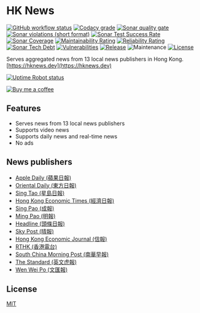# HK News

[![GitHub workflow status](https://img.shields.io/github/workflow/status/ayltai/hknews/CI?style=flat)](https://github.com/ayltai/hknews/actions)
[![Codacy grade](https://img.shields.io/codacy/grade/a9257522b45d40e094649095d3a33ecd.svg?style=flat)](https://app.codacy.com/app/AlanTai/hknews/dashboard)
[![Sonar quality gate](https://img.shields.io/sonar/quality_gate/ayltai_hknews?style=flat&server=https%3A%2F%2Fsonarcloud.io)](https://sonarcloud.io/dashboard?id=ayltai_hknews)
[![Sonar violations (short format)](https://img.shields.io/sonar/violations/ayltai_hknews?style=flat&format=short&server=https%3A%2F%2Fsonarcloud.io)](https://sonarcloud.io/dashboard?id=ayltai_hknews)
[![Sonar Test Success Rate](https://img.shields.io/sonar/test_success_density/ayltai_hknews?style=flat&server=https%3A%2F%2Fsonarcloud.io)](https://sonarcloud.io/dashboard?id=ayltai_hknews)
[![Sonar Coverage](https://img.shields.io/sonar/coverage/ayltai_hknews?style=flat&server=https%3A%2F%2Fsonarcloud.io)](https://sonarcloud.io/dashboard?id=ayltai_hknews)
[![Maintainability Rating](https://sonarcloud.io/api/project_badges/measure?project=ayltai_hknews&metric=sqale_rating)](https://sonarcloud.io/dashboard?id=ayltai_hknews)
[![Reliability Rating](https://sonarcloud.io/api/project_badges/measure?project=ayltai_hknews&metric=reliability_rating)](https://sonarcloud.io/dashboard?id=ayltai_hknews)
[![Sonar Tech Debt](https://img.shields.io/sonar/tech_debt/ayltai_hknews?style=flat&server=https%3A%2F%2Fsonarcloud.io)](https://sonarcloud.io/dashboard?id=ayltai_hknews)
[![Vulnerabilities](https://sonarcloud.io/api/project_badges/measure?project=ayltai_hknews&metric=vulnerabilities)](https://sonarcloud.io/dashboard?id=ayltai_hknews)
[![Release](https://img.shields.io/github/release/ayltai/hknews.svg?style=flat)](https://github.com/ayltai/hknews/releases)
![Maintenance](https://img.shields.io/maintenance/yes/2021?style=flat)
[![License](https://img.shields.io/github/license/ayltai/hknews.svg?style=flat)](https://github.com/ayltai/hknews/blob/master/LICENSE)

Serves aggregated news from 13 local news publishers in Hong Kong. [https://hknews.dev](https://hknews.dev)

[![Uptime Robot status](https://img.shields.io/uptimerobot/status/m783235303-dd3e7baceda2ae13eb1881cd)](https://stats.uptimerobot.com/8o3Erh6PyD)

[![Buy me a coffee](https://img.shields.io/static/v1?label=Buy%20me%20a&message=coffee&color=important&style=flat&logo=buy-me-a-coffee&logoColor=white)](https://buymeacoff.ee/ayltai)

## Features

* Serves news from 13 local news publishers
* Supports video news
* Supports daily news and real-time news
* No ads

## News publishers

* [Apple Daily (蘋果日報)](http://hk.apple.nextmedia.com)
* [Oriental Daily (東方日報)](http://orientaldaily.on.cc)
* [Sing Tao (星島日報)](http://std.stheadline.com)
* [Hong Kong Economic Times (經濟日報)](http://www.hket.com)
* [Sing Pao (成報)](https://www.singpao.com.hk)
* [Ming Pao (明報)](http://www.mingpao.com)
* [Headline (頭條日報)](http://hd.stheadline.com)
* [Sky Post (晴報)](http://skypost.ulifestyle.com.hk)
* [Hong Kong Economic Journal (信報)](http://www.hkej.com)
* [RTHK (香港電台)](http://news.rthk.hk)
* [South China Morning Post (南華早報)](http://www.scmp.com/frontpage/hk)
* [The Standard (英文虎報)](http://www.thestandard.com.hk)
* [Wen Wei Po (文匯報)](http://news.wenweipo.com)

## License
[MIT](https://github.com/ayltai/hknews/blob/master/LICENSE)
